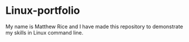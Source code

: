 # Linux-portfolio
My name is Matthew Rice and I have made this repository to demonstrate my skills in Linux command line.
